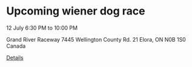 # Upcoming wiener dog race

12 July 6:30 PM to 10:00 PM

Grand River Raceway
7445 Wellington County Rd. 21
Elora, ON N0B 1S0 Canada


[Details](https://grandriverraceway.com/event/wiener-dog-race-2024/)
